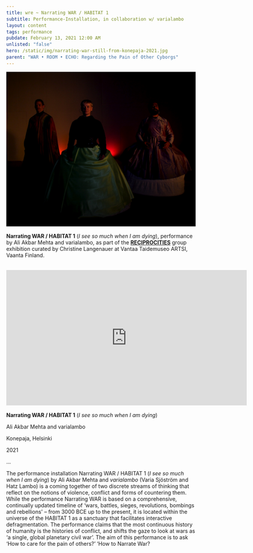 ```yaml
---
title: wre ~ Narrating WAR / HABITAT 1
subtitle: Performance-Installation, in collaboration w/ varialambo
layout: content
tags: performance
pubdate: February 13, 2021 12:00 AM
unlisted: "false"
hero: /static/img/narrating-war-still-from-konepaja-2021.jpg
parent: "WAR • ROOM • ECHO: Regarding the Pain of Other Cyborgs"
---
```

![from L to R: Hatz Lambo Varia Sjöström and Ali Akbar Mehta, Konepaja, Helsinki, 2021](/static/img/narrating-war-still-from-konepaja-2021.jpg)

**Narrating WAR / HABITAT 1** (*I see so much when I am dying*), performance by Ali Akbar Mehta and varialambo, as part of the **[RECIPROCITIES](https://aliakbarmehta.com/content/war-room-echo-regarding-the-pain-of-other-cyborgs#narrating-war-vantaan-taidemuseo-artsi)** group exhibition curated by Christine Langenauer at Vantaa Taidemuseo ARTSI, Vaanta Finland. 


<br/>

<iframe title="vimeo-player" src="https://player.vimeo.com/video/527000966" width="640" height="360" frameborder="0" allowfullscreen></iframe>

**Narrating WAR / HABITAT 1** (*I see so much when I am dying*)

Ali Akbar Mehta and varialambo

Konepaja, Helsinki

2021

...

The performance installation Narrating WAR / HABITAT 1 (*I see so much when I am dying*) by Ali Akbar Mehta and *varialambo* (Varia Sjöström and Hatz Lambo) is a coming together of two discrete streams of thinking that reflect on the notions of violence, conflict and forms of countering them. While the performance Narrating WAR is based on a comprehensive, continually updated timeline of ‘wars, battles, sieges, revolutions, bombings and rebellions' – from 3000 BCE up to the present, it is located within the universe of the HABITAT 1 as a sanctuary that facilitates interactive defragmentation. The performance claims that the most continuous history of humanity is the histories of conflict, and shifts the gaze to look at wars as ‘a single, global planetary civil war’. The aim of this performance is to ask ‘How to care for the pain of others?’ ‘How to Narrate War?